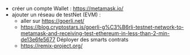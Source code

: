 - créer un compte Wallet : https://metamask.io/
- ajouter un réseau de testNet (EVM) : 
  - aller sur https://goerli.net/
  - https://blog.cryptostars.is/goerli-g%C3%B6rli-testnet-network-to-metamask-and-receiving-test-ethereum-in-less-than-2-min-de13e6fe5677
Déployer des smarts contrats
  - https://remix-project.org/
